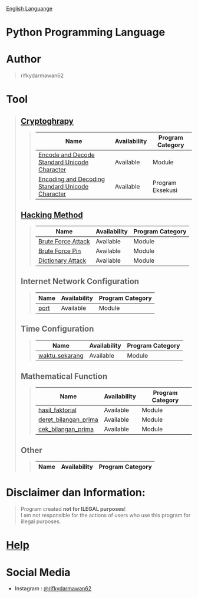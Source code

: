 [English Languange](https://github.com/rifkydarmawan62/Python/blob/Publik/README.md)

# Python Programming Language

# Author
> rifkydarmawan62

# Tool
> ## [Cryptoghrapy](https://github.com/rifkydarmawan62/Python/tree/Publik/Module/kriptografi)
>> | Name | Availability | Program Category |
>> | --- | --- | --- |
>> | [Encode and Decode Standard Unicode Character](https://github.com/rifkydarmawan62/Python/blob/Publik/Module/kriptografi/unicode_standar.py) | Available | Module |
>> | [Encoding and Decoding Standard Unicode Character](https://github.com/rifkydarmawan62/Python/blob/Publik/Module/kriptografi/__main__.py) | Available | Program Eksekusi |
> ## [Hacking Method](https://github.com/rifkydarmawan62/Python/tree/Publik/Module/metode_peretasan)
>> | Name | Availability | Program Category |
>> | --- | --- | --- |
>> | [Brute Force Attack](https://github.com/rifkydarmawan62/Python/blob/Publik/Module/metode_peretasan/__init__.py) | Available | Module |
>> | [Brute Force Pin](https://github.com/rifkydarmawan62/Python/blob/Publik/Module/metode_peretasan/__init__.py) | Available | Module |
>> | [Dictionary Attack](https://github.com/rifkydarmawan62/Python/blob/Publik/Module/metode_peretasan/__init__.py) | Available | Module |
> ## Internet Network Configuration
>> | Name | Availability| Program Category |
>> | --- | --- | --- |
>> | [port](https://github.com/rifkydarmawan62/Python/blob/Publik/Module/port/__init__.py) | Available | Module |
> ## Time Configuration
>> | Name | Availability | Program Category |
>> | --- | --- | --- |
>> | [waktu_sekarang](https://github.com/rifkydarmawan62/Python/blob/Publik/Module/waktu_sekarang/__init__.py) | Available | Module |
> ## Mathematical Function
>> | Name | Availability | Program Category |
>> | --- | --- | --- |
>> | [hasil_faktorial](https://github.com/rifkydarmawan62/Python/blob/Publik/Module/matematika/__init__.py) | Available | Module |
>> | [deret_bilangan_prima](https://github.com/rifkydarmawan62/Python/blob/Publik/Module/matematika/__init__.py) | Available | Module |
>> | [cek_bilangan_prima](https://github.com/rifkydarmawan62/Python/blob/Publik/Module/matematika/__init__.py) | Available | Module |
> ## Other
>> | Name | Availability | Program Category |
>> | --- | --- | --- |
# Disclaimer dan Information:
> Program created **not for ILEGAL purposes**!  
> I am not responsible for the actions of users who use this program for illegal purposes. 
# [Help](https://github.com/rifkydarmawan62/Python/blob/Publik/Module/README.md)
# Social Media
- Instagram : [@rifkydarmawan62](https://www.instagram.com/rifkydarmawan62/)
